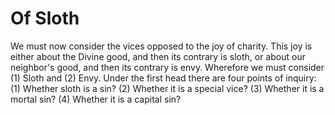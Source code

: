 # Of Sloth

We must now consider the vices opposed to the joy of charity. This joy is either about the Divine good, and then its contrary is sloth, or about our neighbor's good, and then its contrary is envy. Wherefore we must consider (1) Sloth and (2) Envy.  Under the first head there are four points of inquiry:
(1) Whether sloth is a sin?
(2) Whether it is a special vice?
(3) Whether it is a mortal sin?
(4) Whether it is a capital sin?